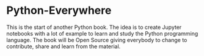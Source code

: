 # Python-Everywhere

This is the start of another Python book. 
The idea is to create Jupyter notebooks with a lot of example to learn and study the Python programming language. 
The book will be Open Source giving everybody to change to contribute, share and learn from the material.

